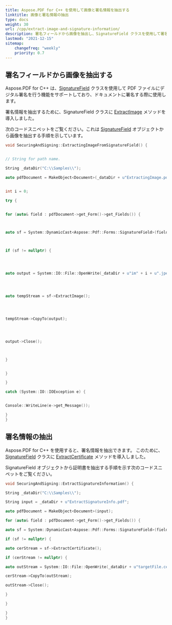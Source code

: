 ```yaml
---
title: Aspose.PDF for C++ を使用して画像と署名情報を抽出する
linktitle: 画像と署名情報の抽出
type: docs
weight: 30
url: /cpp/extract-image-and-signature-information/
description: 署名フィールドから画像を抽出し、SignatureField クラスを使用して署名情報を抽出できます。
lastmod: "2021-12-15"
sitemap:
    changefreq: "weekly"
    priority: 0.7
---
```


## 署名フィールドから画像を抽出する

Aspose.PDF for C++ は、[SignatureField](https://reference.aspose.com/pdf/cpp/class/aspose.pdf.forms.signature_field) クラスを使用して PDF ファイルにデジタル署名を行う機能をサポートしており、ドキュメントに署名する際に使用します。

署名情報を抽出するために、SignatureField クラスに [ExtractImage](https://reference.aspose.com/pdf/cpp/class/aspose.pdf.forms.signature_field#a63f492fa6d3f83f0265b8e4f4c850293) メソッドを導入しました。

次のコードスニペットをご覧ください。これは [SignatureField](https://reference.aspose.com/pdf/cpp/class/aspose.pdf.forms.signature_field) オブジェクトから画像を抽出する手順を示しています。

```cpp
void SecuringAndSigning::ExtractingImageFromSignatureField() {


// String for path name.

String _dataDir("C:\\Samples\\");

auto pdfDocument = MakeObject<Document>(_dataDir + u"ExtractingImage.pdf");


int i = 0;

try {


for (auto& field : pdfDocument->get_Form()->get_Fields()) {



auto sf = System::DynamicCast<Aspose::Pdf::Forms::SignatureField>(field);



if (sf != nullptr) {




auto output = System::IO::File::OpenWrite(_dataDir + u"im" + i + u".jpeg");




auto tempStream = sf->ExtractImage();




tempStream->CopyTo(output);




output->Close();



}


}

}

catch (System::IO::IOException e) {


Console::WriteLine(e->get_Message());

}
}
```

## 署名情報の抽出

Aspose.PDF for C++ を使用すると、署名情報を抽出できます。 このために、[SignatureField](https://reference.aspose.com/pdf/cpp/class/aspose.pdf.forms.signature_field) クラスに [ExtractCertificate](https://reference.aspose.com/pdf/cpp/class/aspose.pdf.forms.signature_field#a73686c960036f755b6e800b84c27bee1) メソッドを導入しました。

SignatureField オブジェクトから証明書を抽出する手順を示す次のコードスニペットをご覧ください。

```cpp
void SecuringAndSigning::ExtractSignatureInformation() {

String _dataDir("C:\\Samples\\");

String input = _dataDir + u"ExtractSignatureInfo.pdf";

auto pdfDocument = MakeObject<Document>(input);

for (auto& field : pdfDocument->get_Form()->get_Fields()) {

auto sf = System::DynamicCast<Aspose::Pdf::Forms::SignatureField>(field);

if (sf != nullptr) {

auto cerStream = sf->ExtractCertificate();

if (cerStream != nullptr) {

auto outStream = System::IO::File::OpenWrite(_dataDir + u"targetFile.cer");

cerStream->CopyTo(outStream);

outStream->Close();

}

}

}
}
```